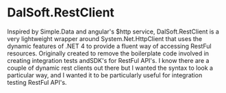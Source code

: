 # DalSoft.RestClient

Inspired by Simple.Data and angular's $http service, DalSoft.RestClient is a very lightweight wrapper around System.Net.HttpClient that uses the dynamic features of .NET 4 to provide a fluent way of accessing RestFul resources. Originally created to remove the boilerplate code involved in creating integration tests andSDK's for RestFul API's. I know there are a couple of dynamic rest clients out there but I wanted the syntax to look a particular way, and I wanted it to be particularly useful for integration testing RestFul API's.


